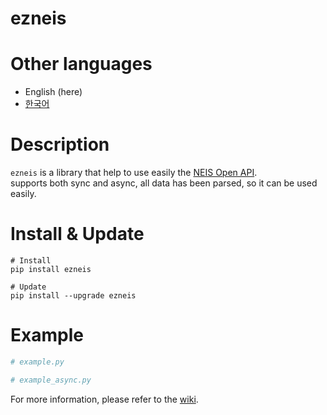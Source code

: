 # ezneis


# Other languages
- English (here)  
- [한국어](https://github.com/DuelitDev/ezneis/blob/main/README-ko.md)


# Description
`ezneis` is a library that help to use easily the [NEIS Open API](https://open.neis.go.kr/).  
supports both sync and async, all data has been parsed, so it can be used easily.


# Install & Update
```shell
# Install
pip install ezneis

# Update
pip install --upgrade ezneis
```


# Example
```python
# example.py
```
```python
# example_async.py
```
For more information, please refer to the [wiki](https://github.com/DuelitDev/ezneis/wiki).

